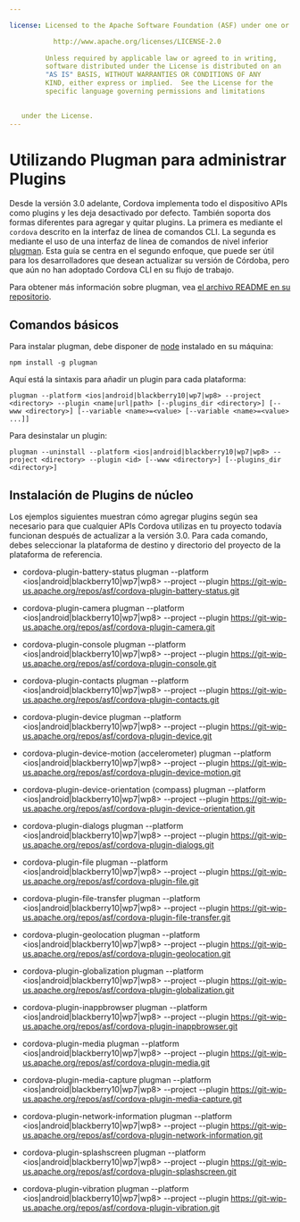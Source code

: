 ```yaml
---

license: Licensed to the Apache Software Foundation (ASF) under one or more contributor license agreements. See the NOTICE file distributed with this work for additional information regarding copyright ownership. The ASF licenses this file to you under the Apache License, Version 2.0 (the "License"); you may not use this file except in compliance with the License. You may obtain a copy of the License at

           http://www.apache.org/licenses/LICENSE-2.0
    
         Unless required by applicable law or agreed to in writing,
         software distributed under the License is distributed on an
         "AS IS" BASIS, WITHOUT WARRANTIES OR CONDITIONS OF ANY
         KIND, either express or implied.  See the License for the
         specific language governing permissions and limitations
    

   under the License.
---
```


# Utilizando Plugman para administrar Plugins

Desde la versión 3.0 adelante, Cordova implementa todo el dispositivo APIs como plugins y les deja desactivado por defecto. También soporta dos formas diferentes para agregar y quitar plugins. La primera es mediante el `cordova` descrito en la interfaz de línea de comandos CLI. La segunda es mediante el uso de una interfaz de línea de comandos de nivel inferior [plugman][1]. Esta guía se centra en el segundo enfoque, que puede ser útil para los desarrolladores que desean actualizar su versión de Córdoba, pero que aún no han adoptado Cordova CLI en su flujo de trabajo.

 [1]: https://github.com/apache/cordova-plugman/

Para obtener más información sobre plugman, vea [el archivo README en su repositorio][2].

 [2]: https://github.com/apache/cordova-plugman/blob/master/README.md

## Comandos básicos

Para instalar plugman, debe disponer de [node][3] instalado en su máquina:

 [3]: http://nodejs.org/

    npm install -g plugman
    

Aquí está la sintaxis para añadir un plugin para cada plataforma:

    plugman --platform <ios|android|blackberry10|wp7|wp8> --project <directory> --plugin <name|url|path> [--plugins_dir <directory>] [--www <directory>] [--variable <name>=<value> [--variable <name>=<value> ...]]
    

Para desinstalar un plugin:

    plugman --uninstall --platform <ios|android|blackberry10|wp7|wp8> --project <directory> --plugin <id> [--www <directory>] [--plugins_dir <directory>]
    

## Instalación de Plugins de núcleo

Los ejemplos siguientes muestran cómo agregar plugins según sea necesario para que cualquier APIs Cordova utilizas en tu proyecto todavía funcionan después de actualizar a la versión 3.0. Para cada comando, debes seleccionar la plataforma de destino y directorio del proyecto de la plataforma de referencia.

*   cordova-plugin-battery-status plugman --platform <ios|android|blackberry10|wp7|wp8> --project <directory> --plugin https://git-wip-us.apache.org/repos/asf/cordova-plugin-battery-status.git

*   cordova-plugin-camera plugman --platform <ios|android|blackberry10|wp7|wp8> --project <directory> --plugin https://git-wip-us.apache.org/repos/asf/cordova-plugin-camera.git

*   cordova-plugin-console plugman --platform <ios|android|blackberry10|wp7|wp8> --project <directory> --plugin https://git-wip-us.apache.org/repos/asf/cordova-plugin-console.git

*   cordova-plugin-contacts plugman --platform <ios|android|blackberry10|wp7|wp8> --project <directory> --plugin https://git-wip-us.apache.org/repos/asf/cordova-plugin-contacts.git

*   cordova-plugin-device plugman --platform <ios|android|blackberry10|wp7|wp8> --project <directory> --plugin https://git-wip-us.apache.org/repos/asf/cordova-plugin-device.git

*   cordova-plugin-device-motion (accelerometer) plugman --platform <ios|android|blackberry10|wp7|wp8> --project <directory> --plugin https://git-wip-us.apache.org/repos/asf/cordova-plugin-device-motion.git

*   cordova-plugin-device-orientation (compass) plugman --platform <ios|android|blackberry10|wp7|wp8> --project <directory> --plugin https://git-wip-us.apache.org/repos/asf/cordova-plugin-device-orientation.git

*   cordova-plugin-dialogs plugman --platform <ios|android|blackberry10|wp7|wp8> --project <directory> --plugin https://git-wip-us.apache.org/repos/asf/cordova-plugin-dialogs.git

*   cordova-plugin-file plugman --platform <ios|android|blackberry10|wp7|wp8> --project <directory> --plugin https://git-wip-us.apache.org/repos/asf/cordova-plugin-file.git

*   cordova-plugin-file-transfer plugman --platform <ios|android|blackberry10|wp7|wp8> --project <directory> --plugin https://git-wip-us.apache.org/repos/asf/cordova-plugin-file-transfer.git

*   cordova-plugin-geolocation plugman --platform <ios|android|blackberry10|wp7|wp8> --project <directory> --plugin https://git-wip-us.apache.org/repos/asf/cordova-plugin-geolocation.git

*   cordova-plugin-globalization plugman --platform <ios|android|blackberry10|wp7|wp8> --project <directory> --plugin https://git-wip-us.apache.org/repos/asf/cordova-plugin-globalization.git

*   cordova-plugin-inappbrowser plugman --platform <ios|android|blackberry10|wp7|wp8> --project <directory> --plugin https://git-wip-us.apache.org/repos/asf/cordova-plugin-inappbrowser.git

*   cordova-plugin-media plugman --platform <ios|android|blackberry10|wp7|wp8> --project <directory> --plugin https://git-wip-us.apache.org/repos/asf/cordova-plugin-media.git

*   cordova-plugin-media-capture plugman --platform <ios|android|blackberry10|wp7|wp8> --project <directory> --plugin https://git-wip-us.apache.org/repos/asf/cordova-plugin-media-capture.git

*   cordova-plugin-network-information plugman --platform <ios|android|blackberry10|wp7|wp8> --project <directory> --plugin https://git-wip-us.apache.org/repos/asf/cordova-plugin-network-information.git

*   cordova-plugin-splashscreen plugman --platform <ios|android|blackberry10|wp7|wp8> --project <directory> --plugin https://git-wip-us.apache.org/repos/asf/cordova-plugin-splashscreen.git

*   cordova-plugin-vibration plugman --platform <ios|android|blackberry10|wp7|wp8> --project <directory> --plugin https://git-wip-us.apache.org/repos/asf/cordova-plugin-vibration.git